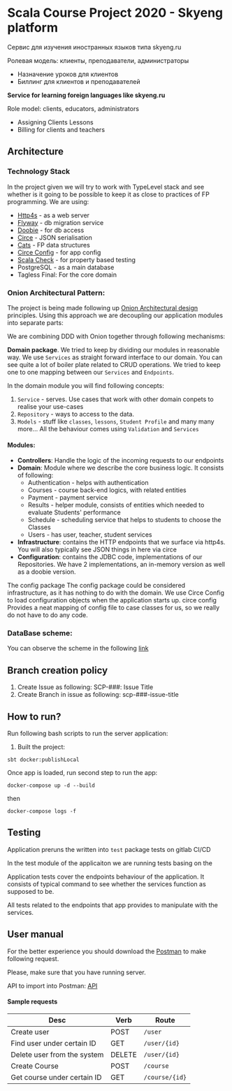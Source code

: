 # Scala Course Project 2020 - Skyeng platform

Сервис для изучения иностранных языков типа skyeng.ru

Ролевая модель: клиенты, преподаватели, администраторы
- Назначение уроков для клиентов
- Биллинг для клиентов и преподавателей


**Service for learning foreign languages like skyeng.ru**

Role model: clients, educators, administrators
- Assigning Clients Lessons
- Billing for clients and teachers

## Architecture 
### Technology Stack
In the project given we will try to work with TypeLevel stack and see whether is it going to be possible to keep it as close to practices of FP 
programming. 
We are using:
- [Http4s](https://http4s.org/) - as a web server
- [Flyway](https://github.com/flyway/flyway-sbt) - db migration service
- [Doobie](https://github.com/tpolecat/doobie) - for db access
- [Circe](https://circe.github.io/circe/) - JSON serialisation
- [Cats](https://typelevel.org/cats/) - FP data structures
- [Circe Config](https://github.com/circe/circe-config) - for app config
- [Scala Check](https://www.scalacheck.org/) - for property based testing
- PostgreSQL - as a main database
- Tagless Final: For the core domain

### Onion Architectural Pattern:
The project is being made following up [Onion Architectural design](https://medium.com/@shivendraodean/software-architecture-the-onion-architecture-1b235bec1dec#:~:text=The%20Onion%20Architecture%20is%20an,at%20a%20Solution%2FSystem%20level.) principles.
Using this approach we are decoupling our application modules into separate parts:

We are combining DDD with Onion together through following mechanisms:

**Domain package**. We tried to keep by dividing our modules in reasonable way. 
We use `Services` as straight forward interface to our domain. You can see quite a lot of boiler plate related to CRUD 
operations. We tried to keep one to one mapping between our `Services` and `Endpoints`.

In the domain module you will find following concepts:
1. `Service` - serves. Use cases that work with other domain conpets to realise your use-cases
2. `Repository` - ways to access to the data. 
3. `Models` - stuff like `classes`, `lessons`, `Student Profile` and many many more... All the behaviour comes using `Validation`
and `Services`
#### Modules:
- **Controllers**: Handle the logic of the incoming requests to our endpoints
- **Domain**: Module where we describe the core business logic. It consists of following:
    - Authentication - helps with authentication
    - Courses - course back-end logics, with related entities
    - Payment - payment service
    - Results - helper module, consists of entities which needed to evaluate Students' performance
    - Schedule - scheduling service that helps to students to choose the Classes
    - Users - has user, teacher, student services 
- **Infrastructure**: contains the HTTP endpoints that we surface via http4s. You will also typically see JSON things in here via circe
- **Configuration**:  contains the JDBC code, implementations of our Repositories. We have 2 implementations, an in-memory version as well as a doobie version.

The config package The config package could be considered infrastructure, as it has nothing to do with the domain. We use Circe Config to load configuration objects when the application starts up. circe config Provides a neat mapping of config file to case classes for us, so we really do not have to do any code.

### DataBase scheme:
You can observe the scheme in the following [link](https://drive.google.com/file/d/1sknFvJ0BTB3cFnHtQf6PakkdaXu1NTkh/view?usp=sharing)


## Branch creation policy
1. Create Issue as following: SCP-###: Issue Title
2. Create Branch in issue as following: scp-###-issue-title

## How to run?

Run following bash scripts to run the server application:

1. Built the project:
```
sbt docker:publishLocal
```

Once app is loaded, run second step to run the app:
```
docker-compose up -d --build
```
then 
```
docker-compose logs -f
```

## Testing
Application preruns the written into `test` package tests on gitlab CI/CD

In the test module of the applicaiton we are running tests basing on the 

Application tests cover the endpoints behaviour of the application.
It consists of typical command to see whether the services function as supposed to be.

All tests related to the endpoints that app provides to manipulate with the services.

## User manual
For the better experience you should download the [Postman](https://www.postman.com/downloads/) to make following request. 

Please, make sure that you have running server.

API to import into Postman: [API](https://gitlab.com/homycdev/scala-courseproject2020/-/blob/master/API.json)


#### Sample requests
| Desc      | Verb | Route |
| ----------- | ----------- | --------- |
| Create user | POST | `/user` |
| Find user under certain ID   | GET        | `/user/{id}` |
| Delete user from the system | DELETE | `/user/{id}`|
| Create Course | POST | `/course`|
| Get course under certain ID| GET | `/course/{id}` |














